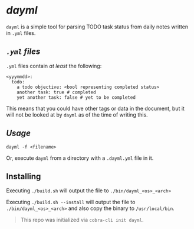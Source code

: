 # *dayml*

`dayml` is a simple tool for parsing TODO task status from daily notes written in `.yml` files.

## *`.yml` files*
`.yml` files contain _at least_ the following:
```
<yyymmdd>:
  todo:
    a todo objective: <bool representing completed status>
    another task: true # completed
    yet another task: false # yet to be completed
```
This means that you could have other tags or data in the document, but it will not be looked at by `dayml` as of the time of writing this.

## *Usage*
`dayml -f <filename>`

Or, execute `dayml` from a directory with a `.dayml.yml` file in it.

## Installing
Executing `./build.sh` will output the file to `./bin/dayml_<os>_<arch>`

Executing `./build.sh --install` will output the file to `./bin/dayml_<os>_<arch>` and also copy the binary to `/usr/local/bin`. 

> This repo was initialized via `cobra-cli init dayml`.